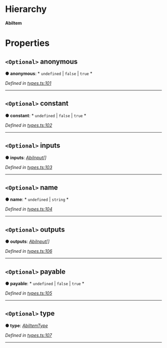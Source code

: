 

# Hierarchy

**AbiItem**

# Properties

<a id="anonymous"></a>

## `<Optional>` anonymous

**● anonymous**: * `undefined` &#124; `false` &#124; `true`
*

*Defined in [types.ts:101](https://github.com/paritytech/js-libs/blob/865415f/packages/abi/src/types.ts#L101)*

___
<a id="constant"></a>

## `<Optional>` constant

**● constant**: * `undefined` &#124; `false` &#124; `true`
*

*Defined in [types.ts:102](https://github.com/paritytech/js-libs/blob/865415f/packages/abi/src/types.ts#L102)*

___
<a id="inputs"></a>

## `<Optional>` inputs

**● inputs**: *[AbiInput](_types_.abiinput.md)[]*

*Defined in [types.ts:103](https://github.com/paritytech/js-libs/blob/865415f/packages/abi/src/types.ts#L103)*

___
<a id="name"></a>

## `<Optional>` name

**● name**: * `undefined` &#124; `string`
*

*Defined in [types.ts:104](https://github.com/paritytech/js-libs/blob/865415f/packages/abi/src/types.ts#L104)*

___
<a id="outputs"></a>

## `<Optional>` outputs

**● outputs**: *[AbiInput](_types_.abiinput.md)[]*

*Defined in [types.ts:106](https://github.com/paritytech/js-libs/blob/865415f/packages/abi/src/types.ts#L106)*

___
<a id="payable"></a>

## `<Optional>` payable

**● payable**: * `undefined` &#124; `false` &#124; `true`
*

*Defined in [types.ts:105](https://github.com/paritytech/js-libs/blob/865415f/packages/abi/src/types.ts#L105)*

___
<a id="type"></a>

## `<Optional>` type

**● type**: *[AbiItemType](../modules/_types_.md#abiitemtype)*

*Defined in [types.ts:107](https://github.com/paritytech/js-libs/blob/865415f/packages/abi/src/types.ts#L107)*

___

